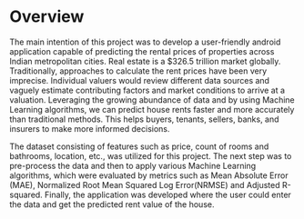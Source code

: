 # Overview

The main intention of this project was to develop a user-friendly android 
application capable of predicting the rental prices of properties across Indian metropolitan 
cities. Real estate is a $326.5 trillion market globally. Traditionally, approaches to 
calculate the rent prices have been very imprecise. Individual valuers would review 
different data sources and vaguely estimate contributing factors and market conditions to 
arrive at a valuation. Leveraging the growing abundance of data and by using Machine 
Learning algorithms, we can predict house rents faster and more accurately than 
traditional methods. This helps buyers, tenants, sellers, banks, and insurers to make more 
informed decisions. 

The dataset consisting of features such as price, count of rooms and bathrooms, 
location, etc., was utilized for this project. The next step was to pre-process the data and 
then to apply various Machine Learning algorithms, which were evaluated by metrics 
such as Mean Absolute Error (MAE), Normalized Root Mean Squared Log 
Error(NRMSE) and Adjusted R-squared. Finally, the application was developed where 
the user could enter the data and get the predicted rent value of the house. 
